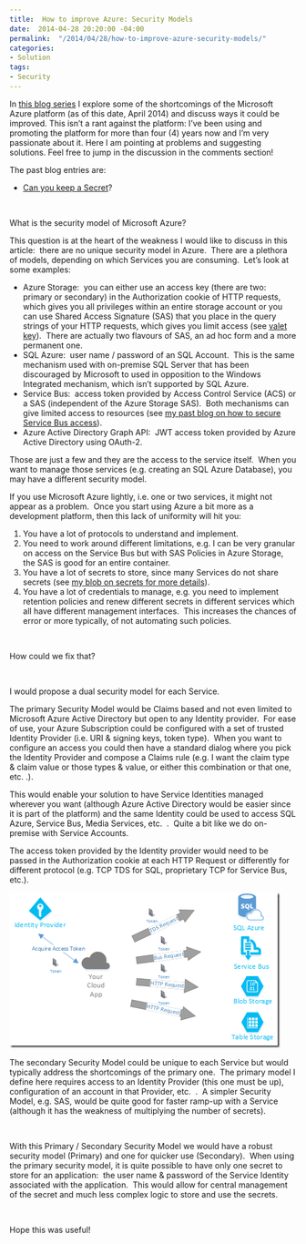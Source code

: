```yaml
---
title:  How to improve Azure: Security Models
date:  2014-04-28 20:20:00 -04:00
permalink:  "/2014/04/28/how-to-improve-azure-security-models/"
categories:
- Solution
tags:
- Security
---
```

<p>In <a href="http://vincentlauzon.wordpress.com/2014/03/06/how-to-improve-azure/">this blog series</a> I explore some of the shortcomings of the Microsoft Azure platform (as of this date, April 2014) and discuss ways it could be improved. This isn’t a rant against the platform: I’ve been using and promoting the platform for more than four (4) years now and I’m very passionate about it. Here I am pointing at problems and suggesting solutions. Feel free to jump in the discussion in the comments section!</p>  <p>The past blog entries are:</p>  <ul>   <li><a href="http://vincentlauzon.wordpress.com/2014/03/07/how-to-improve-azure-can-you-keep-a-secret/">Can you keep a Secret</a>? </li> </ul>  <p>&#160;</p>  <p>What is the security model of Microsoft Azure?</p>  <p>This question is at the heart of the weakness I would like to discuss in this article:&#160; there are no unique security model in Azure.&#160; There are a plethora of models, depending on which Services you are consuming.&#160; Let’s look at some examples:</p>  <ul>   <li>Azure Storage:&#160; you can either use an access key (there are two:&#160; primary or secondary) in the Authorization cookie of HTTP requests, which gives you all privileges within an entire storage account or you can use Shared Access Signature (SAS) that you place in the query strings of your HTTP requests, which gives you limit access (see <a href="http://msdn.microsoft.com/en-us/library/dn568102.aspx">valet key</a>).&#160; There are actually two flavours of SAS, an ad hoc form and a more permanent one.</li>    <li>SQL Azure:&#160; user name / password of an SQL Account.&#160; This is the same mechanism used with on-premise SQL Server that has been discouraged by Microsoft to used in opposition to the Windows Integrated mechanism, which isn’t supported by SQL Azure.</li>    <li>Service Bus:&#160; access token provided by Access Control Service (ACS) or a SAS (independent of the Azure Storage SAS).&#160; Both mechanisms can give limited access to resources (see <a href="http://vincentlauzon.wordpress.com/2013/12/04/securing-azure-messaging-service-bus-access/">my past blog on how to secure Service Bus access</a>).</li>    <li>Azure Active Directory Graph API:&#160; JWT access token provided by Azure Active Directory using OAuth-2.</li> </ul>  <p>Those are just a few and they are the access to the service itself.&#160; When you want to manage those services (e.g. creating an SQL Azure Database), you may have a different security model.</p>  <p>If you use Microsoft Azure lightly, i.e. one or two services, it might not appear as a problem.&#160; Once you start using Azure a bit more as a development platform, then this lack of uniformity will hit you:</p>  <ol>   <li>You have a lot of protocols to understand and implement.</li>    <li>You need to work around different limitations, e.g. I can be very granular on access on the Service Bus but with SAS Policies in Azure Storage, the SAS is good for an entire container.</li>    <li>You have a lot of secrets to store, since many Services do not share secrets (see <a href="http://vincentlauzon.wordpress.com/2014/03/07/how-to-improve-azure-can-you-keep-a-secret/">my blob on secrets for more details</a>).</li>    <li>You have a lot of credentials to manage, e.g. you need to implement retention policies and renew different secrets in different services which all have different management interfaces.&#160; This increases the chances of error or more typically, of not automating such policies.</li> </ol>  <p>&#160;</p>  <p>How could we fix that?</p>  <p>&#160;</p>  <p>I would propose a dual security model for each Service.</p>  <p>The primary Security Model would be Claims based and not even limited to Microsoft Azure Active Directory but open to any Identity provider.&#160; For ease of use, your Azure Subscription could be configured with a set of trusted Identity Provider (i.e. URI &amp; signing keys, token type).&#160; When you want to configure an access you could then have a standard dialog where you pick the Identity Provider and compose a Claims rule (e.g. I want the claim type &amp; claim value or those types &amp; value, or either this combination or that one, etc. .).</p>  <p>This would enable your solution to have Service Identities managed wherever you want (although Azure Active Directory would be easier since it is part of the platform) and the same Identity could be used to access SQL Azure, Service Bus, Media Services, etc.&#160; .&#160; Quite a bit like we do on-premise with Service Accounts.</p>  <p>The access token provided by the Identity provider would need to be passed in the Authorization cookie at each HTTP Request or differently for different protocol (e.g. TCP TDS for SQL, proprietary TCP for Service Bus, etc.).</p>  <p><a href="/assets/2014/4/how-to-improve-azure-security-models/image.png"><img title="image" style="border-top:0;border-right:0;background-image:none;border-bottom:0;padding-top:0;padding-left:0;border-left:0;display:inline;padding-right:0;" border="0" alt="image" src="/assets/2014/4/how-to-improve-azure-security-models/image_thumb.png" width="475" height="273" /></a></p>  <p>The secondary Security Model could be unique to each Service but would typically address the shortcomings of the primary one.&#160; The primary model I define here requires access to an Identity Provider (this one must be up), configuration of an account in that Provider, etc.&#160; .&#160; A simpler Security Model, e.g. SAS, would be quite good for faster ramp-up with a Service (although it has the weakness of multiplying the number of secrets).</p>  <p>&#160;</p>  <p>With this Primary / Secondary Security Model we would have a robust security model (Primary) and one for quicker use (Secondary).&#160; When using the primary security model, it is quite possible to have only one secret to store for an application:&#160; the user name &amp; password of the Service Identity associated with the application.&#160; This would allow for central management of the secret and much less complex logic to store and use the secrets.</p>  <p>&#160;</p>  <p>Hope this was useful!</p>